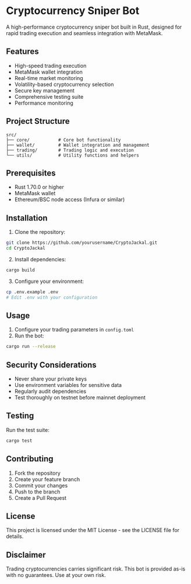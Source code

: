 # Cryptocurrency Sniper Bot

A high-performance cryptocurrency sniper bot built in Rust, designed for rapid trading execution and seamless integration with MetaMask.

## Features

- High-speed trading execution
- MetaMask wallet integration
- Real-time market monitoring
- Volatility-based cryptocurrency selection
- Secure key management
- Comprehensive testing suite
- Performance monitoring

## Project Structure

```
src/
├── core/           # Core bot functionality
├── wallet/         # Wallet integration and management
├── trading/        # Trading logic and execution
└── utils/          # Utility functions and helpers
```

## Prerequisites

- Rust 1.70.0 or higher
- MetaMask wallet
- Ethereum/BSC node access (Infura or similar)

## Installation

1. Clone the repository:
```bash
git clone https://github.com/yourusername/CryptoJackal.git
cd CryptoJackal
```

2. Install dependencies:
```bash
cargo build
```

3. Configure your environment:
```bash
cp .env.example .env
# Edit .env with your configuration
```

## Usage

1. Configure your trading parameters in `config.toml`
2. Run the bot:
```bash
cargo run --release
```

## Security Considerations

- Never share your private keys
- Use environment variables for sensitive data
- Regularly audit dependencies
- Test thoroughly on testnet before mainnet deployment

## Testing

Run the test suite:
```bash
cargo test
```

## Contributing

1. Fork the repository
2. Create your feature branch
3. Commit your changes
4. Push to the branch
5. Create a Pull Request

## License

This project is licensed under the MIT License - see the LICENSE file for details.

## Disclaimer

Trading cryptocurrencies carries significant risk. This bot is provided as-is with no guarantees. Use at your own risk.

